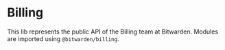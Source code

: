 # Billing

This lib represents the public API of the Billing team at Bitwarden. Modules are imported using `@bitwarden/billing`.
